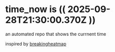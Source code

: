 # time_now is (( 2025-09-28T21:30:00.370Z ))

an automated repo that shows the currnent time

inspired by [breakingheatmap](https://github.com/breakingheatmap/breakingheatmap)